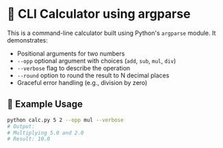 # 🧮 CLI Calculator using argparse

This is a command-line calculator built using Python's `argparse` module. It demonstrates:

- Positional arguments for two numbers
- `--opp` optional argument with choices (`add`, `sub`, `mul`, `div`)
- `--verbose` flag to describe the operation
- `--round` option to round the result to N decimal places
- Graceful error handling (e.g., division by zero)

## 🧪 Example Usage

```bash
python calc.py 5 2 --opp mul --verbose
# Output:
# Multiplying 5.0 and 2.0
# Result: 10.0
